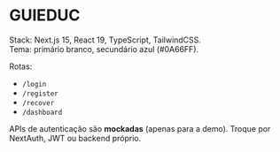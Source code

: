# GUIEDUC

Stack: Next.js 15, React 19, TypeScript, TailwindCSS.  
Tema: primário branco, secundário azul (#0A66FF).

Rotas:
- `/login`
- `/register`
- `/recover`
- `/dashboard`

APIs de autenticação são **mockadas** (apenas para a demo). Troque por NextAuth, JWT ou backend próprio.
